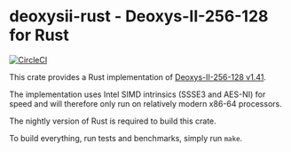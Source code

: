 # deoxysii-rust - Deoxys-II-256-128 for Rust

[![CircleCI](https://circleci.com/gh/oasislabs/deoxysii-rust.svg?style=svg&circle-token=7b28eb2bede060d972c153006a3023224eabdeca)](https://circleci.com/gh/oasislabs/deoxysii-rust)

This crate provides a Rust implementation of [Deoxys-II-256-128 v1.41][0].

The implementation uses Intel SIMD intrinsics (SSSE3 and AES-NI) for
speed and will therefore only run on relatively modern x86-64 processors.

The nightly version of Rust is required to build this crate.

To build everything, run tests and benchmarks, simply run `make`.

[0]: https://competitions.cr.yp.to/round3/deoxysv141.pdf
